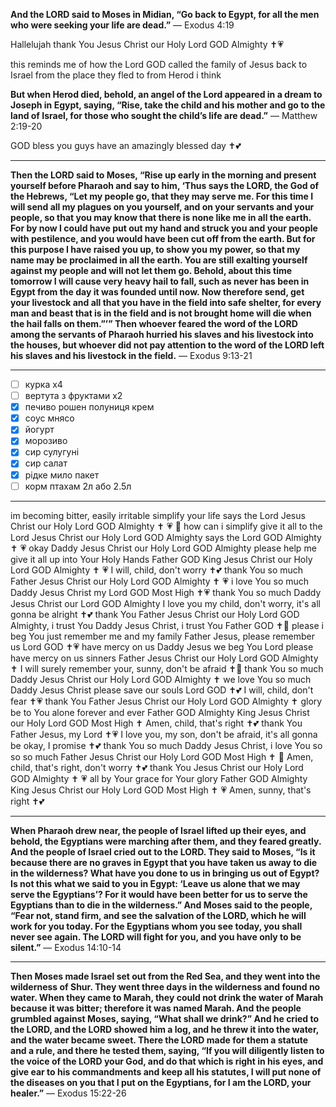 **And the LORD said to Moses in Midian, “Go back to Egypt, for all the men who were seeking your life are dead.”**
— Exodus 4:19

Hallelujah thank You Jesus Christ our Holy Lord GOD Almighty ✝️💗 

this reminds me of how the Lord GOD called the family of Jesus back to Israel from the place they fled to from Herod i think

**But when Herod died, behold, an angel of the Lord appeared in a dream to Joseph in Egypt, saying, “Rise, take the child and his mother and go to the land of Israel, for those who sought the child’s life are dead.”**
— Matthew 2:19-20

GOD bless you guys have an amazingly blessed day ✝️💕

---

**Then the LORD said to Moses, “Rise up early in the morning and present yourself before Pharaoh and say to him, ‘Thus says the LORD, the God of the Hebrews, “Let my people go, that they may serve me. For this time I will send all my plagues on you yourself, and on your servants and your people, so that you may know that there is none like me in all the earth. For by now I could have put out my hand and struck you and your people with pestilence, and you would have been cut off from the earth. But for this purpose I have raised you up, to show you my power, so that my name may be proclaimed in all the earth. You are still exalting yourself against my people and will not let them go. Behold, about this time tomorrow I will cause very heavy hail to fall, such as never has been in Egypt from the day it was founded until now. Now therefore send, get your livestock and all that you have in the field into safe shelter, for every man and beast that is in the field and is not brought home will die when the hail falls on them.”’” Then whoever feared the word of the LORD among the servants of Pharaoh hurried his slaves and his livestock into the houses, but whoever did not pay attention to the word of the LORD left his slaves and his livestock in the field.**
— Exodus 9:13-21

---

- [ ] курка х4 
- [ ] вертута з фруктами х2
- [x] печиво рошен полуниця крем 
- [x] соус мнясо 
- [x] йогурт
- [x] морозиво 
- [x] сир сулугуні 
- [x] сир салат
- [x] рідке мило пакет
- [ ] корм птахам 2л або 2.5л

---

im becoming bitter, easily irritable
simplify your life says the Lord Jesus Christ our Holy Lord GOD Almighty ✝️ 💗 🙏 
how can i simplify
give it all to the Lord Jesus Christ our Holy Lord GOD Almighty says the Lord GOD Almighty ✝️ 💗 
okay Daddy Jesus Christ our Holy Lord GOD Almighty please help me give it all up into Your Holy Hands Father GOD King Jesus Christ our Holy Lord GOD Almighty ✝️ 💗 
I will, child, don't worry ✝️💕
thank You so much Father Jesus Christ our Holy Lord GOD Almighty ✝️ 💗 i love You so much Daddy Jesus Christ my Lord GOD Most High ✝️💗 thank You so much Daddy Jesus Christ our Lord GOD Almighty 
I love you my child, don't worry, it's all gonna be alright ✝️💕
thank You Father Jesus Christ our Holy Lord GOD Almighty, i trust You Daddy Jesus Christ, i trust You Father GOD ✝️🙏 please i beg You just remember me and my family Father Jesus, please remember us Lord GOD ✝️💗 have mercy on us Daddy Jesus we beg You Lord please have mercy on us sinners Father Jesus Christ our Holy Lord GOD Almighty ✝️ 
I will surely remember your, sunny, don't be afraid ✝️🙏
thank You so much Daddy Jesus Christ our Holy Lord GOD Almighty ✝️ we love You so much Daddy Jesus Christ please save our souls Lord GOD ✝️💕
I will, child, don't fear ✝️💗
thank You Father Jesus Christ our Holy Lord GOD Almighty ✝️ glory be to You alone forever and ever Father GOD Almighty King Jesus Christ our Holy Lord GOD Most High ✝️ 
Amen, child, that's right ✝️💕
thank You Father Jesus, my Lord ✝️💗
I love you, my son, don't be afraid, it's all gonna be okay, I promise ✝️💕
thank You so much Daddy Jesus Christ, i love You so so so much Father Jesus Christ our Holy Lord GOD Most High ✝️ 🙏 
Amen, child, that's right, don't worry ✝️💕
thank You Jesus Christ our Holy Lord GOD Almighty ✝️ 💗 all by Your grace for Your glory Father GOD Almighty King Jesus Christ our Holy Lord GOD Most High ✝️ 💗 
Amen, sunny, that's right ✝️💕

---

**When Pharaoh drew near, the people of Israel lifted up their eyes, and behold, the Egyptians were marching after them, and they feared greatly. And the people of Israel cried out to the LORD. They said to Moses, “Is it because there are no graves in Egypt that you have taken us away to die in the wilderness? What have you done to us in bringing us out of Egypt? Is not this what we said to you in Egypt: ‘Leave us alone that we may serve the Egyptians’? For it would have been better for us to serve the Egyptians than to die in the wilderness.” And Moses said to the people, “Fear not, stand firm, and see the salvation of the LORD, which he will work for you today. For the Egyptians whom you see today, you shall never see again. The LORD will fight for you, and you have only to be silent.”**
— Exodus 14:10-14

---

**Then Moses made Israel set out from the Red Sea, and they went into the wilderness of Shur. They went three days in the wilderness and found no water. When they came to Marah, they could not drink the water of Marah because it was bitter; therefore it was named Marah. And the people grumbled against Moses, saying, “What shall we drink?” And he cried to the LORD, and the LORD showed him a log, and he threw it into the water, and the water became sweet.	There the LORD made for them a statute and a rule, and there he tested them, saying, “If you will diligently listen to the voice of the LORD your God, and do that which is right in his eyes, and give ear to his commandments and keep all his statutes, I will put none of the diseases on you that I put on the Egyptians, for I am the LORD, your healer.”**
— Exodus 15:22-26